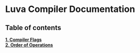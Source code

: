 # Luva Compiler Documentation

## Table of contents

**[1. Compiler Flags](compiler_flags.md)** <br>
**[2. Order of Operations](order_of_opartions.md)**
